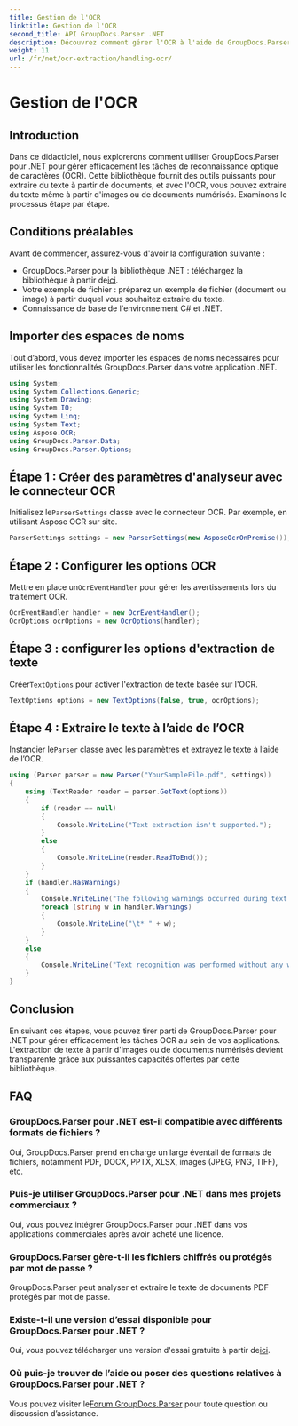 ```yaml
---
title: Gestion de l'OCR
linktitle: Gestion de l'OCR
second_title: API GroupDocs.Parser .NET
description: Découvrez comment gérer l'OCR à l'aide de GroupDocs.Parser pour .NET. Extrayez efficacement le texte des images et des documents numérisés.
weight: 11
url: /fr/net/ocr-extraction/handling-ocr/
---
```


# Gestion de l'OCR

## Introduction
Dans ce didacticiel, nous explorerons comment utiliser GroupDocs.Parser pour .NET pour gérer efficacement les tâches de reconnaissance optique de caractères (OCR). Cette bibliothèque fournit des outils puissants pour extraire du texte à partir de documents, et avec l'OCR, vous pouvez extraire du texte même à partir d'images ou de documents numérisés. Examinons le processus étape par étape.
## Conditions préalables
Avant de commencer, assurez-vous d'avoir la configuration suivante :
- GroupDocs.Parser pour la bibliothèque .NET : téléchargez la bibliothèque à partir de[ici](https://releases.groupdocs.com/parser/net/).
- Votre exemple de fichier : préparez un exemple de fichier (document ou image) à partir duquel vous souhaitez extraire du texte.
- Connaissance de base de l'environnement C# et .NET.

## Importer des espaces de noms
Tout d’abord, vous devez importer les espaces de noms nécessaires pour utiliser les fonctionnalités GroupDocs.Parser dans votre application .NET.
```csharp
using System;
using System.Collections.Generic;
using System.Drawing;
using System.IO;
using System.Linq;
using System.Text;
using Aspose.OCR;
using GroupDocs.Parser.Data;
using GroupDocs.Parser.Options;
```
## Étape 1 : Créer des paramètres d'analyseur avec le connecteur OCR
 Initialisez le`ParserSettings` classe avec le connecteur OCR. Par exemple, en utilisant Aspose OCR sur site.
```csharp
ParserSettings settings = new ParserSettings(new AsposeOcrOnPremise());
```
## Étape 2 : Configurer les options OCR
 Mettre en place un`OcrEventHandler` pour gérer les avertissements lors du traitement OCR.
```csharp
OcrEventHandler handler = new OcrEventHandler();
OcrOptions ocrOptions = new OcrOptions(handler);
```
## Étape 3 : configurer les options d'extraction de texte
 Créer`TextOptions` pour activer l'extraction de texte basée sur l'OCR.
```csharp
TextOptions options = new TextOptions(false, true, ocrOptions);
```
## Étape 4 : Extraire le texte à l’aide de l’OCR
 Instancier le`Parser` classe avec les paramètres et extrayez le texte à l’aide de l’OCR.
```csharp
using (Parser parser = new Parser("YourSampleFile.pdf", settings))
{
    using (TextReader reader = parser.GetText(options))
    {
        if (reader == null)
        {
            Console.WriteLine("Text extraction isn't supported.");
        }
        else
        {
            Console.WriteLine(reader.ReadToEnd());
        }
    }
    if (handler.HasWarnings)
    {
        Console.WriteLine("The following warnings occurred during text recognition:");
        foreach (string w in handler.Warnings)
        {
            Console.WriteLine("\t* " + w);
        }
    }
    else
    {
        Console.WriteLine("Text recognition was performed without any warnings.");
    }
}
```

## Conclusion
En suivant ces étapes, vous pouvez tirer parti de GroupDocs.Parser pour .NET pour gérer efficacement les tâches OCR au sein de vos applications. L'extraction de texte à partir d'images ou de documents numérisés devient transparente grâce aux puissantes capacités offertes par cette bibliothèque.

## FAQ
### GroupDocs.Parser pour .NET est-il compatible avec différents formats de fichiers ?
Oui, GroupDocs.Parser prend en charge un large éventail de formats de fichiers, notamment PDF, DOCX, PPTX, XLSX, images (JPEG, PNG, TIFF), etc.
### Puis-je utiliser GroupDocs.Parser pour .NET dans mes projets commerciaux ?
Oui, vous pouvez intégrer GroupDocs.Parser pour .NET dans vos applications commerciales après avoir acheté une licence.
### GroupDocs.Parser gère-t-il les fichiers chiffrés ou protégés par mot de passe ?
GroupDocs.Parser peut analyser et extraire le texte de documents PDF protégés par mot de passe.
### Existe-t-il une version d’essai disponible pour GroupDocs.Parser pour .NET ?
 Oui, vous pouvez télécharger une version d'essai gratuite à partir de[ici](https://releases.groupdocs.com/).
### Où puis-je trouver de l’aide ou poser des questions relatives à GroupDocs.Parser pour .NET ?
 Vous pouvez visiter le[Forum GroupDocs.Parser](https://forum.groupdocs.com/c/parser/17) pour toute question ou discussion d’assistance.